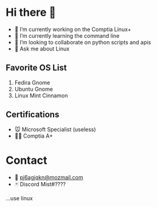 # Hi there 👋

- 🔭 I’m currently working on the Comptia Linux+
- 🌱 I’m currently learning the command line
- 👯 I’m looking to collaborate on python scripts and apis
- 💬 Ask me about Linux

## Favorite OS List
1. Fedira Gnome
2. Ubuntu Gnome
3. Linux Mint Cinnamon

## Certifications
- 🐭 Microsoft Specialist (useless)
- 👩‍💻 Comptia A+

# Contact
- 📮 pj6agjqkn@mozmail.com
- 🃏 Discord Mist#????

...use linux
